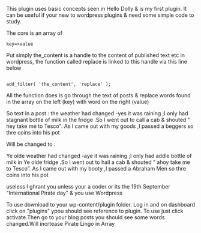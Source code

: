 This plugin uses basic concepts seen in Hello Dolly & is my first plugin. 
It can be useful if your new to wordpress plugins & need 
some simple code to study.

The core is an array of 
```
key=>value

```

Put simply the_content is a handle to the content of published text etc in wordpress,
the function called replace is linked to this handle via this line below

``` 

add_filter( 'the_content', 'replace' );

```

All the function does is go through the text of posts & replace words 
found in the array on the left (key) with word on the right (value)

So text in a post :
the weather had changed -yes it was raining ;I only had  stagnant 
bottle of milk in the fridge .So I went out to  call a cab & shouted
 " hey take me to Tesco". As I came out with my goods ,I passed a  beggers so thre coins into his pot  
 
 Will be changed to :
 
 Ye olde weather had changed -aye it was raining ;I only had addle
bottle of milk in Ye olde fridge .So I went out to hail a cab & shouted
” ahoy take me to Tesco”. As I came out with my booty ,I passed a Abraham Men so thre coins into his pot 

useless I ghrant you unless your a coder or its the 19th September "International Pirate day" & you use Wordpress


To use download to your wp-content/plugin folder. Log in and on dashboard click on "plugins" ypou should see reference to plugin.
To use just click activate.Then go to your blog posts you should see some words changed.Will incrtease  Pirate
Lingo in Array


